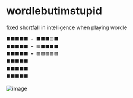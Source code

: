 # wordlebutimstupid
fixed shortfall in intelligence when playing wordle

```
⬛️⬛️⬛️⬛️⬛️ ➡️ ⬛️⬛️⬛️🟨⬛️
⬛️⬛️⬛️⬛️⬛️ ➡️ 🟩⬛️⬛️⬛️⬛️
⬛️⬛️⬛️⬛️⬛️ ➡️ 🟩🟩🟩🟩🟩
⬛️⬛️⬛️⬛️⬛️
⬛️⬛️⬛️⬛️⬛️
⬛️⬛️⬛️⬛️⬛️
```

![image](https://user-images.githubusercontent.com/36725840/152631836-afdb7494-a62f-4214-8c61-7bcc2cd80542.png)
